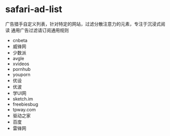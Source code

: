 # safari-ad-list

广告猎手自定义列表，针对特定的网站，过滤分散注意力的元素，专注于沉浸式阅读
通用广告过滤请订阅通用规则

* cnbeta
* 威锋网
* 少数派
* avgle
* xvideos
* pornhub
* youporn
* 优设
* 优波
* 学UI网
* sketch.im
* freebiesbug
* tpway.com
* 驱动之家
* 百度
* 雷锋网
